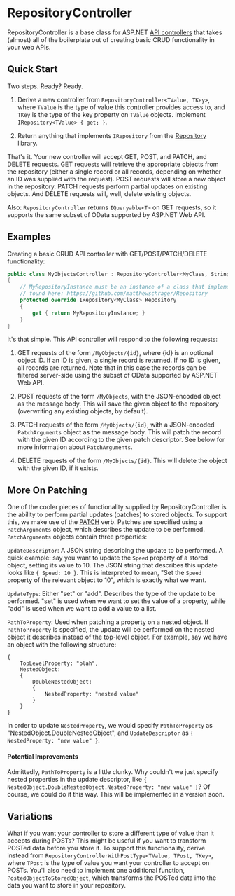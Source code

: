 RepositoryController
=====================

RepositoryController is a base class for ASP.NET [API controllers](http://www.asp.net/web-api) that takes (almost) all of the boilerplate out of creating basic CRUD functionality in your web APIs.

Quick Start
------------

Two steps. Ready? Ready.

1. Derive a new controller from ```RepositoryController<TValue, TKey>```, where ```TValue``` is the type of value this controller provides access to, 
and ```TKey``` is the type of the key property on ```TValue``` objects. Implement ```IRepository<TValue> { get; }```. 

2. Return anything that implements ```IRepository``` from the [Repository](https://github.com/matthewschrager/Repository) library.

That's it. Your new controller will accept GET, POST, and PATCH, and DELETE requests. GET requests will retrieve the appropriate objects from the repository (either a single record or all records, 
depending on whether an ID was supplied with the request). POST requests will store a new object in the repository. PATCH requests perform partial updates on existing objects. And
DELETE requests will, well, delete existing objects.

Also: ```RepositoryController``` returns ```IQueryable<T>``` on GET requests, so it supports the same subset of OData supported by ASP.NET Web API.

Examples
--------

Creating a basic CRUD API controller with GET/POST/PATCH/DELETE functionality:

```C#
public class MyObjectsController : RepositoryController<MyClass, String>
{
	// MyRepositoryInstance must be an instance of a class that implements IRepository, 
	// found here: https://github.com/matthewschrager/Repository
    protected override IRepository<MyClass> Repository
    {
        get { return MyRepositoryInstance; }
    }
}
```

It's that simple. This API controller will respond to the following requests:

1. GET requests of the form ```/MyObjects/{id}```, where {id} is an optional object ID. If an ID is given, a single record is returned. If no ID is given, all records are returned. Note that
in this case the records can be filtered server-side using the subset of OData supported by ASP.NET Web API.

2. POST requests of the form ```/MyObjects```, with the JSON-encoded object as the message body. This will save the given object to the repository (overwriting any existing objects, by default).

3. PATCH requests of the form ```/MyObjects/{id}```, with a JSON-encoded ```PatchArguments``` object as the message body. This will patch the record with the given ID according to the given
patch descriptor. See below for more information about ```PatchArguments```.

4. DELETE requests of the form ```/MyObjects/{id}```. This will delete the object with the given ID, if it exists.

More On Patching
-----------------

One of the cooler pieces of functionality supplied by RepositoryController is the ability to perform partial updates (patches) to stored objects. To support this, we make use of the
[PATCH](http://tools.ietf.org/html/rfc5789) verb. Patches are specified using a ```PatchArguments``` object, which describes the update to be performed. ```PatchArguments``` objects
contain three properties:

```UpdateDescriptor```: A JSON string describing the update to be performed. A quick example: say you want to update the ```Speed``` property of a stored object, setting its value to 10.
The JSON string that describes this update looks like ```{ Speed: 10 }```. This is interpreted to mean, "Set the ```Speed``` property of the relevant object to 10", which is exactly what we want.

```UpdateType```: Either "set" or "add". Describes the type of the update to be performed. "set" is used when we want to set the value of a property, while "add" is used when we want to add a value
to a list.

```PathToProperty```: Used when patching a property on a nested object. If ```PathToProperty``` is specified, the update will be performed on the nested object it describes instead of the 
top-level object. For example, say we have an object with the following structure:

```
{
	TopLevelProperty: "blah",
	NestedObject: 
	{
		DoubleNestedObject:
		{
			NestedProperty: "nested value"
		}
	}
}
```

In order to update ```NestedProperty```, we would specify ```PathToProperty``` as "NestedObject.DoubleNestedObject", and ```UpdateDescriptor``` as ```{ NestedProperty: "new value" }```.

#### Potential Improvements ####

Admittedly, ```PathToProperty``` is a little clunky. Why couldn't we just specify nested properties in the update descriptor, like ```{ NestedObject.DoubleNestedObject.NestedProperty: "new value" }```?
Of course, we could do it this way. This will be implemented in a version soon.

Variations
-----------

What if you want your controller to store a different type of value than it accepts during POSTs? This might be useful if you want to transform POSTed data before you store it. To support
this functionality, derive instead from ```RepositoryControllerWithPostType<TValue, TPost, TKey>```, where ```TPost``` is the type of value you want your controller to accept on POSTs.
You'll also need to implement one additional function, ```PostedObjectToStoredObject```, which transforms the POSTed data into the data you want to store in your repository.